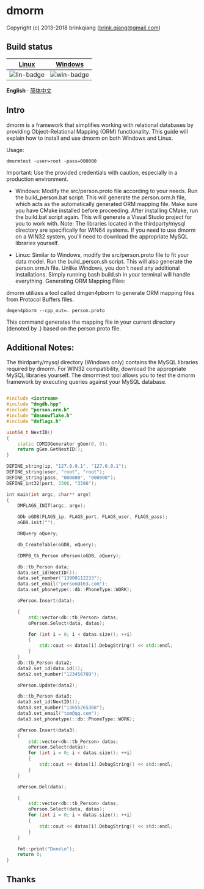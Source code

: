 # dmorm

Copyright (c) 2013-2018 brinkqiang (brink.qiang@gmail.com)

## Build status
| [Linux][lin-link] | [Windows][win-link] |
| :---------------: | :-----------------: |
| ![lin-badge]      | ![win-badge]        |

[lin-badge]: https://github.com/brinkqiang/dmorm/workflows/linux/badge.svg "linux build status"
[lin-link]:  https://github.com/brinkqiang/dmorm/actions/workflows/linux.yml "linux build status"
[win-badge]: https://github.com/brinkqiang/dmorm/workflows/win/badge.svg "win build status"
[win-link]:  https://github.com/brinkqiang/dmorm/actions/workflows/win.yml "win build status"

**English** · [简体中文](./README.zh-CN.md) 

## Intro
dmorm is a framework that simplifies working with relational databases by providing Object-Relational Mapping (ORM) functionality. This guide will explain how to install and use dmorm on both Windows and Linux.

Usage:

```
dmormtest -user=root -pass=000000
```

Important: Use the provided credentials with caution, especially in a production environment.

- Windows:
Modify the src/person.proto file according to your needs.
Run the build_person.bat script. This will generate the person.orm.h file, which acts as the automatically generated ORM mapping file.
Make sure you have CMake installed before proceeding.
After installing CMake, run the build.bat script again. This will generate a Visual Studio project for you to work with.
Note: The libraries located in the thirdparty/mysql directory are specifically for WIN64 systems. If you need to use dmorm on a WIN32 system, you'll need to download the appropriate MySQL libraries yourself.

- Linux:
Similar to Windows, modify the src/person.proto file to fit your data model.
Run the build_person.sh script. This will also generate the person.orm.h file.
Unlike Windows, you don't need any additional installations. Simply running bash build.sh in your terminal will handle everything.
Generating ORM Mapping Files:

dmorm utilizes a tool called dmgen4pborm to generate ORM mapping files from Protocol Buffers files.

```
dmgen4pborm --cpp_out=. person.proto
```

This command generates the mapping file in your current directory (denoted by .) based on the person.proto file.

## Additional Notes:

The thirdparty/mysql directory (Windows only) contains the MySQL libraries required by dmorm.
For WIN32 compatibility, download the appropriate MySQL libraries yourself.
The dmormtest tool allows you to test the dmorm framework by executing queries against your MySQL database.

```cpp

#include <iostream>
#include "dmgdb.hpp"
#include "person.orm.h"
#include "dmsnowflake.h"
#include "dmflags.h"

uint64_t NextID()
{
    static CDMIDGenerator gGen(0, 0);
    return gGen.GetNextID();
}

DEFINE_string(ip, "127.0.0.1", "127.0.0.1");
DEFINE_string(user, "root", "root");
DEFINE_string(pass, "000000", "000000");
DEFINE_int32(port, 3306, "3306");

int main(int argc, char** argv)
{
    DMFLAGS_INIT(argc, argv);

    GDb oGDB(FLAGS_ip, FLAGS_port, FLAGS_user, FLAGS_pass);
    oGDB.init("");

    DBQuery oQuery;

    db_CreateTable(oGDB, oQuery);

    CDMPB_tb_Person oPerson(oGDB, oQuery);

    db::tb_Person data;
    data.set_id(NextID());
    data.set_number("13900112233");
    data.set_email("person@163.com");
    data.set_phonetype(::db::PhoneType::WORK);

    oPerson.Insert(data);

    {
        std::vector<db::tb_Person> datas;
        oPerson.Select(data, datas);

        for (int i = 0; i < datas.size(); ++i)
        {
            std::cout << datas[i].DebugString() << std::endl;
        }
    }
    db::tb_Person data2;
    data2.set_id(data.id());
    data2.set_number("123456789");

    oPerson.Update(data2);

    db::tb_Person data3;
    data3.set_id(NextID());
    data3.set_number("13655265368");
    data3.set_email("tom@qq.com");
    data3.set_phonetype(::db::PhoneType::WORK);

    oPerson.Insert(data3);
    {
        std::vector<db::tb_Person> datas;
        oPerson.Select(datas);
        for (int i = 0; i < datas.size(); ++i)
        {
            std::cout << datas[i].DebugString() << std::endl;
        }
    }

    oPerson.Del(data);

    {
        std::vector<db::tb_Person> datas;
        oPerson.Select(data, datas);
        for (int i = 0; i < datas.size(); ++i)
        {
            std::cout << datas[i].DebugString() << std::endl;
        }
    }

    fmt::print("Done\n");
    return 0;
}

```

## Thanks
